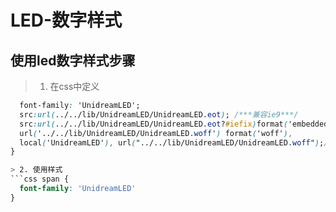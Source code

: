 # LED-数字样式
## 使用led数字样式步骤
> 1. 在css中定义
```css @font-face {
  font-family: 'UnidreamLED';
  src:url(../../lib/UnidreamLED/UnidreamLED.eot); /***兼容ie9***/
  src:url(../../lib/UnidreamLED/UnidreamLED.eot?#iefix)format('embedded-opentype'), /***兼容ie6-ie8***/
  url('../../lib/UnidreamLED/UnidreamLED.woff') format('woff'), 
  local('UnidreamLED'), url("../../lib/UnidreamLED/UnidreamLED.woff");/***默认使用本地的***/
}

> 2. 使用样式
```css span {
  font-family: 'UnidreamLED'
}
